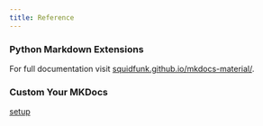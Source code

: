 ```yaml
---
title: Reference
---
```


### Python Markdown Extensions
For full documentation visit [squidfunk.github.io/mkdocs-material/](https://squidfunk.github.io/mkdocs-material/setup/extensions/python-markdown-extensions/).


### Custom Your MKDocs
[setup](https://squidfunk.github.io/mkdocs-material/setup/)
